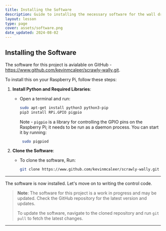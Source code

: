 ```yaml
---
title: Installing the Software
description: Guide to installing the necessary software for the wall drawing robot.
layout: lesson
type: page
cover: assets/software.png
date_updated: 2024-08-02
---
```


## Installing the Software

The software for this project is avialable on GitHub - <https://www.github.com/kevinmcaleer/scrawly-wally.git>.

To install this on your Raspberry Pi, follow these steps:

1. **Install Python and Required Libraries**:
   - Open a terminal and run:

     ```sh
     sudo apt-get install python3 python3-pip
     pip3 install RPi.GPIO pigpio
     ```

     Note - `pigpio` is a library for controlling the GPIO pins on the Raspberry Pi; it needs to be run as a daemon process. You can start it by running:

     ```sh
      sudo pigpiod
      ```

1. **Clone the Software**:
   - To clone the software, Run:

     ```sh
     git clone https://www.github.com/kevinmcaleer/scrawly-wally.git
     ```

---

The software is now installed. Let's move on to writing the control code.

> **Note**: The software for this project is a work in progress and may be updated. Check the GitHub repository for the latest version and updates.
>
> To update the software, navigate to the cloned repository and run `git pull` to fetch the latest changes.

---
